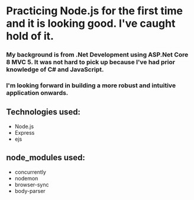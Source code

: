 # Practicing Node.js for the first time and it is looking good. I've caught hold of it. 
### My background is from .Net Development using ASP.Net Core 8 MVC 5. It was not hard to pick up because I've had prior knowledge of C# and JavaScript.
### I'm looking forward in building a more robust and intuitive application onwards.

## Technologies used:
  - Node.js
  - Express
  - ejs 
  
## node_modules used:
  - concurrently
  - nodemon
  - browser-sync
  - body-parser

